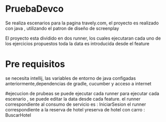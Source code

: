 # PruebaDevco
Se realiza escenarios para la pagina travely.com, el proyecto es realizado con java , utilizando el patron de diseño de screenplay

El proyecto esta dividido en dos runner, los cuales ejecutaran cada uno de los ejercicios propuestos
toda la data es introducida desde el feature 

# Pre requisitos
se necesita intellij, las variables de entorno de java configadas anteriormente,dependencias de gradle, cucumber  y acceso a internet 


#ejecucion de prubeas 
 se puede ejecutar cada runner para ejecutar cada escenario , se puede editar la data desde cada feature.
  el runner correspondiente al consumo de servicio es : IniciarSesion
  el runner correspondiente a la reserva de hotel yreserva de hotel con carro : BuscarHotel
  